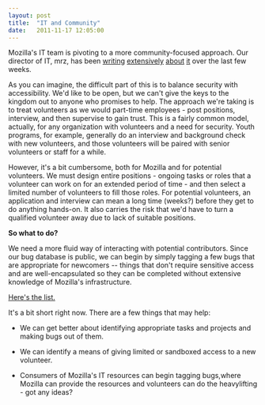 ```yaml
---
layout: post
title:  "IT and Community"
date:   2011-11-17 12:05:00
---
```



Mozilla's IT team is pivoting to a more community-focused approach.  Our director of IT, mrz, has been [writing](http://blog.mozilla.com/mrz/2011/10/06/my-job-after-5-558-years/) [extensively](http://blog.mozilla.com/mrz/2011/10/12/step-1-community-it/) [about](http://blog.mozilla.com/mrz/2011/10/28/step-1-01-mozilla-it-mozcamp/) [it](http://htmlpad.org/community-IT-slides/#) over the last few weeks.

As
you can imagine, the difficult part of this is to balance security with
accessibility.  We'd like to be open, but we can't give the keys to the
kingdom out to anyone who promises to help.  The approach we're taking
is to treat volunteers as we would part-time employees - post positions,
 interview, and then supervise to gain trust.  This is a fairly common
model, actually, for any organization with volunteers and a need for
security.  Youth programs, for example, generally do an interview and
background check with new volunteers, and those volunteers will be
paired with senior volunteers or staff for a while.

However,
 it's a bit cumbersome, both for Mozilla and for potential volunteers.
We must design entire positions - ongoing tasks or roles that a
volunteer can work on for an extended period of time - and then select a
 limited number of volunteers to fill those roles.  For potential
volunteers, an application and interview can mean a long time (weeks?)
before they get to do anything hands-on.  It also carries the risk that
we'd have to turn a qualified volunteer away due to lack of suitable
positions.

**So what to do?**

We
need a more fluid way of interacting with potential contributors.  Since
 our bug database is public, we can begin by simply tagging a few bugs
that are appropriate for newcomers -- things that don't require
sensitive access and are well-encapsulated so they can be completed
without extensive knowledge of Mozilla's infrastructure.

[Here's the list.](http://bit.ly/tTsnix)

It's a bit short right now.  There are a few things that may help:

*   We can get better about identifying appropriate tasks and projects and making bugs out of them.

*   We can identify a means of giving limited or sandboxed access to a new volunteer.

*   Consumers of Mozilla's IT resources can begin tagging bugs,where Mozilla can provide the resources and volunteers can do the heavylifting - got any ideas?

